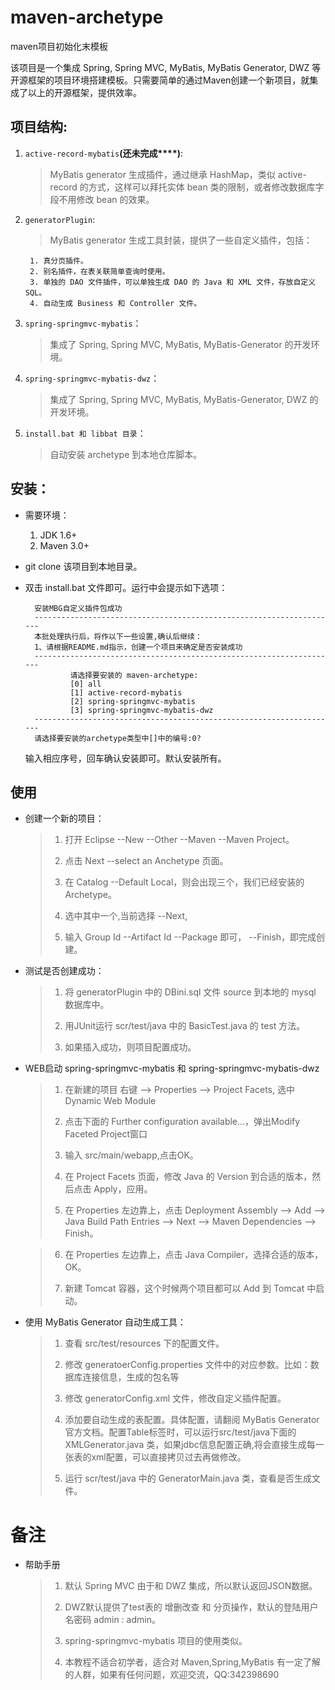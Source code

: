 # maven-archetype #

maven项目初始化末模板

该项目是一个集成 Spring, Spring MVC, MyBatis, MyBatis Generator, DWZ 等开源框架的项目环境搭建模板。只需要简单的通过Maven创建一个新项目，就集成了以上的开源框架，提供效率。



## 项目结构: ##

1. `active-record-mybatis`**(还未完成****)**:
	> MyBatis generator 生成插件，通过继承 HashMap，类似 active-record 的方式，这样可以拜托实体 bean 类的限制，或者修改数据库字段不用修改 bean 的效果。

2. `generatorPlugin`:
	> MyBatis generator 生成工具封装，提供了一些自定义插件，包括：
		
		1. 真分页插件。
		2. 别名插件，在表关联简单查询时使用。
		3. 单独的 DAO 文件插件，可以单独生成 DAO 的 Java 和 XML 文件，存放自定义 SQL。
		4. 自动生成 Business 和 Controller 文件。

3. `spring-springmvc-mybatis`：
	> 集成了 Spring, Spring MVC, MyBatis, MyBatis-Generator 的开发环境。

4. `spring-springmvc-mybatis-dwz`：
	> 集成了 Spring, Spring MVC, MyBatis, MyBatis-Generator, DWZ 的开发环境。

5. `install.bat 和 libbat 目录`：
	> 自动安装 archetype 到本地仓库脚本。 



## 安装： ##
-  需要环境：
	1. JDK 1.6+	
	2. Maven 3.0+
	>	
- git clone 该项目到本地目录。
 
- 双击 install.bat 文件即可。运行中会提示如下选项：
	>
		安装MBG自定义插件包成功
		--------------------------------------------------------------------
		本批处理执行后，将作以下一些设置,确认后继续：
		1、请根据README.md指示，创建一个项目来确定是否安装成功
		--------------------------------------------------------------------
		        请选择要安装的 maven-archetype:
		        [0] all
		        [1] active-record-mybatis
		        [2] spring-springmvc-mybatis
		        [3] spring-springmvc-mybatis-dwz
		--------------------------------------------------------------------
		请选择要安装的archetype类型中[]中的编号:0?
	
	输入相应序号，回车确认安装即可。默认安装所有。

## 使用 ##

- 创建一个新的项目：
	> 1. 打开 Eclipse --New --Other --Maven --Maven Project。
	> 
	> 2. 点击 Next --select an Anchetype 页面。
	> 
	> 3. 在 Catalog --Default Local，则会出现三个，我们已经安装的 Archetype。
	> 
	> 4. 选中其中一个,当前选择 <spring-springmvc-mybatis-dwz> --Next, 
	> 
	> 5. 输入 Group Id --Artifact Id --Package 即可， --Finish，即完成创建。

- 测试是否创建成功：
	> 1. 将 generatorPlugin 中的 DBini.sql 文件 source 到本地的 mysql 数据库中。
	> 
	> 2. 用JUnit运行 scr/test/java 中的 BasicTest.java 的 test 方法。
	> 
	> 3. 如果插入成功，则项目配置成功。 

- WEB启动 spring-springmvc-mybatis 和 spring-springmvc-mybatis-dwz
	> 1. 在新建的项目 右键 --> Properties --> Project Facets, 选中 Dynamic Web Module
	> 
	> 2. 点击下面的 Further configuration available…，弹出Modify Faceted Project窗口
	> 
	> 3. 输入 src/main/webapp,点击OK。
	> 
	> 4. 在 Project Facets 页面，修改 Java 的 Version 到合适的版本，然后点击 Apply，应用。
	> 
	> 5. 在 Properties 左边靠上，点击 Deployment Assembly --> Add --> Java Build Path Entries
	     --> Next --> Maven Dependencies --> Finish。

	> 6. 在 Properties 左边靠上，点击 Java Compiler，选择合适的版本，OK。
	> 
	> 7. 新建 Tomcat 容器，这个时候两个项目都可以 Add 到 Tomcat 中启动。

- 使用 MyBatis Generator 自动生成工具：
	
	> 1. 查看 src/test/resources 下的配置文件。
	> 
	> 2. 修改 generatoerConfig.properties 文件中的对应参数。比如：数据库连接信息，生成的包名等
	> 
	> 3. 修改 generatorConfig.xml 文件，修改自定义插件配置。
	> 
	> 4. 添加要自动生成的表配置。具体配置，请翻阅 MyBatis Generator 官方文档。配置Table标签时，可以运行src/test/java下面的
	> XMLGenerator.java 类，如果jdbc信息配置正确,将会直接生成每一张表的xml配置，可以直接拷贝过去再做修改。
	> 
	> 5. 运行 scr/test/java 中的 GeneratorMain.java 类，查看是否生成文件。



# 备注 #

- 帮助手册
	
	> 1. 默认 Spring MVC 由于和 DWZ 集成，所以默认返回JSON数据。
	> 
	> 2. DWZ默认提供了test表的 增删改查 和 分页操作，默认的登陆用户名密码 admin : admin。
	> 
	> 3. spring-springmvc-mybatis 项目的使用类似。 
	> 	
	> 4. 本教程不适合初学者，适合对 Maven,Spring,MyBatis 有一定了解的人群，如果有任何问题，欢迎交流，QQ:342398690 

	


